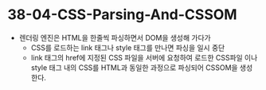 # 38-04-CSS-Parsing-And-CSSOM

- 렌더링 엔진은 HTML을 한줄씩 파싱하면서 DOM을 생성해 가다가
    - CSS를 로드하는 link 태그나 style 태그를 만나면 파싱을 일시 중단
    - link 태그의 href에 지정된 CSS 파일을 서버에 요청하여 로드한 CSS파일 이나 style 태그 내의 CSS를 HTML과 동일한 과정으로 파싱되어 CSSOM을 생성한다.